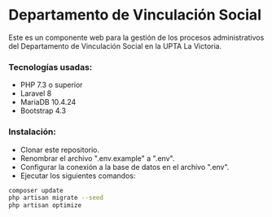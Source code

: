 # Departamento de Vinculación Social

Este es un componente web para la gestión de los procesos administrativos del Departamento de Vinculación Social en la UPTA La Victoria.

### Tecnologías usadas:

* PHP 7.3 o superior
* Laravel 8
* MariaDB 10.4.24
* Bootstrap 4.3

### Instalación:

- Clonar este repositorio.
- Renombrar el archivo ".env.example" a ".env".
- Configurar la conexión a la base de datos en el archivo ".env". 
- Ejecutar los siguientes comandos:
```sh
composer update
php artisan migrate --seed
php artisan optimize
```